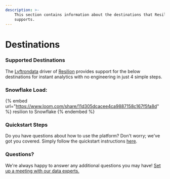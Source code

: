 ```yaml
---
description: >-
    This section contains information about the destinations that Resilion
    supports.
---
```


# Destinations

### Supported Destinations

The [Lyftrondata](https://www.lyftrondata.com/) driver of [Resilion](https://www.lyftrondata.com/integration/resilion/) provides support for the below destinations for instant analytics with no engineering in just 4 simple steps.

### Snowflake Load:

{% embed url="https://www.loom.com/share/11d305dcacee4ca9887158c167f5fa8d" %}
resilion to Snowflake
{% endembed %}

### Quickstart Steps

Do you have questions about how to use the platform? Don't worry; we've got you covered. Simply follow the quickstart instructions [here](../../../quickstart-steps.md).

### Questions? <a href="#questions" id="questions"></a>

We're always happy to answer any additional questions you may have! [Set up a meeting with our data experts.](https://www.lyftrondata.com/book-a-meeting/)
